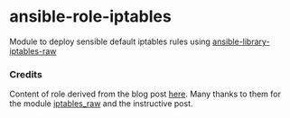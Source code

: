 # ansible-role-iptables
Module to deploy sensible default iptables rules using [ansible-library-iptables-raw](https://github.com/jjo93sa/ansible-library-iptables-raw)

### Credits
Content of role derived from the blog post [here](https://engineering.nordeus.com/managing-iptables-with-ansible-the-easy-way/). Many thanks to them for the module [iptables_raw](https://github.com/Nordeus/ansible_iptables_raw) and the instructive post.
